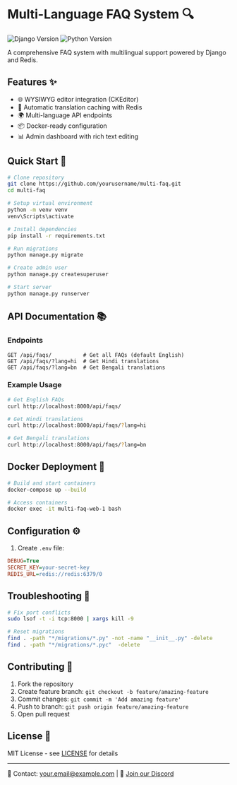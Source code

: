 # Multi-Language FAQ System 🔍

![Django Version](https://img.shields.io/badge/django-5.1-brightgreen)
![Python Version](https://img.shields.io/badge/python-3.12-blue)

A comprehensive FAQ system with multilingual support powered by Django and Redis.

## Features ✨
- 🌐 WYSIWYG editor integration (CKEditor)
- 🔄 Automatic translation caching with Redis
- 🌍 Multi-language API endpoints
- 📦 Docker-ready configuration
- 📊 Admin dashboard with rich text editing

## Quick Start 🚀

```bash
# Clone repository
git clone https://github.com/yourusername/multi-faq.git
cd multi-faq

# Setup virtual environment
python -m venv venv
venv\Scripts\activate

# Install dependencies
pip install -r requirements.txt

# Run migrations
python manage.py migrate

# Create admin user
python manage.py createsuperuser

# Start server
python manage.py runserver
```

## API Documentation 📚

### Endpoints
```http
GET /api/faqs/          # Get all FAQs (default English)
GET /api/faqs/?lang=hi  # Get Hindi translations
GET /api/faqs/?lang=bn  # Get Bengali translations
```

### Example Usage
```bash
# Get English FAQs
curl http://localhost:8000/api/faqs/

# Get Hindi translations
curl http://localhost:8000/api/faqs/?lang=hi

# Get Bengali translations
curl http://localhost:8000/api/faqs/?lang=bn
```

## Docker Deployment 🐳
```bash
# Build and start containers
docker-compose up --build

# Access containers
docker exec -it multi-faq-web-1 bash
```

## Configuration ⚙️
1. Create `.env` file:
```ini
DEBUG=True
SECRET_KEY=your-secret-key
REDIS_URL=redis://redis:6379/0
```

## Troubleshooting 🔧
```bash
# Fix port conflicts
sudo lsof -t -i tcp:8000 | xargs kill -9

# Reset migrations
find . -path "*/migrations/*.py" -not -name "__init__.py" -delete
find . -path "*/migrations/*.pyc"  -delete
```

## Contributing 🤝
1. Fork the repository
2. Create feature branch: `git checkout -b feature/amazing-feature`
3. Commit changes: `git commit -m 'Add amazing feature'`
4. Push to branch: `git push origin feature/amazing-feature`
5. Open pull request

## License 📄
MIT License - see [LICENSE](LICENSE) for details

---
📧 Contact: [your.email@example.com](mailto:your.email@example.com) | 💬 [Join our Discord](https://discord.gg/your-invite-link)